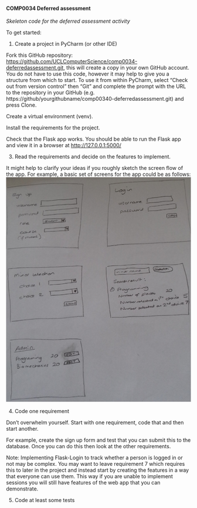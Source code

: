 #### COMP0034 Deferred assessment

_Skeleton code for the deferred assessment activity_

To get started:

1. Create a project in PyCharm (or other IDE)

Fork this GitHub repository: https://github.com/UCLComputerScience/comp0034-deferredassessment.git, this will create a copy in your own GitHub account. You do not have to use this code, however it may help to give you a structure from which to start. To use it from within PyCharm, select “Check out from version control” then “Git” and complete the prompt with the URL to the repository in your GitHub (e.g. https://github/yourgithubname/comp00340-deferredassessment.git) and press Clone.

Create a virtual environment (venv). 

Install the requirements for the project.

Check that the Flask app works. You should be able to run the Flask app and view it in a browser at http://127.0.0.1:5000/

3. Read the requirements and decide on the features to implement.

It might help to clarify your ideas if you roughly sketch the screen flow of the app. For example,  a basic set of screens for the app could be as follows:
![wireframes](wireframe.png)
 
4. Code one requirement
 
Don’t overwhelm yourself. Start with one requirement, code that and then start another.

For example, create the sign up form and test that you can submit this to the database. Once you can do this then look at the other requirements.

Note: Implementing Flask-Login to track whether a person is logged in or not may be complex. You may want to leave requirement 7 which requires this to later in the project and instead start by creating the features in a way that everyone can use them. This way if you are unable to implement sessions you will still have features of the web app that you can demonstrate.

5. Code at least some tests


